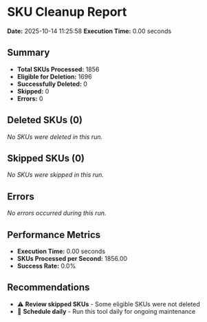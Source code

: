 # SKU Cleanup Report
**Date:** 2025-10-14 11:25:58
    **Execution Time:** 0.00 seconds

## Summary
- **Total SKUs Processed:** 1856
- **Eligible for Deletion:** 1696
- **Successfully Deleted:** 0
- **Skipped:** 0
- **Errors:** 0

## Deleted SKUs (0)

_No SKUs were deleted in this run._

## Skipped SKUs (0)

_No SKUs were skipped in this run._

## Errors
_No errors occurred during this run._

## Performance Metrics

- **Execution Time:** 0.00 seconds
- **SKUs Processed per Second:** 1856.00
- **Success Rate:** 0.0%

## Recommendations

- ⚠️  **Review skipped SKUs** - Some eligible SKUs were not deleted
- 📅 **Schedule daily** - Run this tool daily for ongoing maintenance
